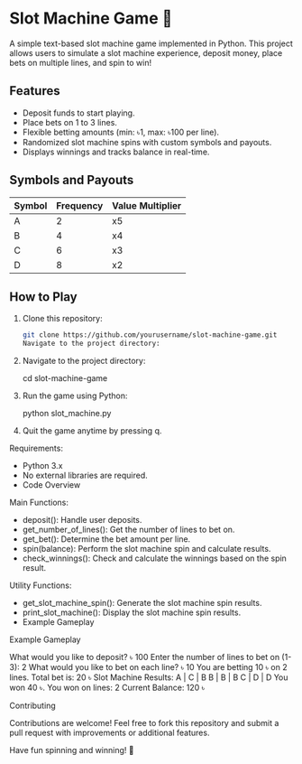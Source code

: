 # Slot Machine Game 🎰

A simple text-based slot machine game implemented in Python. This project allows users to simulate a slot machine experience, deposit money, place bets on multiple lines, and spin to win!

## Features

- Deposit funds to start playing.
- Place bets on 1 to 3 lines.
- Flexible betting amounts (min: ৳1, max: ৳100 per line).
- Randomized slot machine spins with custom symbols and payouts.
- Displays winnings and tracks balance in real-time.

## Symbols and Payouts

| Symbol | Frequency | Value Multiplier |
|--------|-----------|------------------|
| A      | 2         | x5              |
| B      | 4         | x4              |
| C      | 6         | x3              |
| D      | 8         | x2              |

## How to Play

1. Clone this repository:
   ```bash
   git clone https://github.com/yourusername/slot-machine-game.git
   Navigate to the project directory:

2. Navigate to the project directory:

   cd slot-machine-game

4. Run the game using Python:

   python slot_machine.py

5. Quit the game anytime by pressing q.



Requirements: 
   - Python 3.x
   - No external libraries are required.
   - Code Overview



Main Functions:

   - deposit(): Handle user deposits.
   - get_number_of_lines(): Get the number of lines to bet on.
   - get_bet(): Determine the bet amount per line.
   - spin(balance): Perform the slot machine spin and calculate results.
   - check_winnings(): Check and calculate the winnings based on the spin result.


Utility Functions:

   - get_slot_machine_spin(): Generate the slot machine spin results.
   - print_slot_machine(): Display the slot machine spin results.
   - Example Gameplay


Example Gameplay

What would you like to deposit? ৳ 100
Enter the number of lines to bet on (1-3): 2
What would you like to bet on each line? ৳ 10
You are betting 10 ৳ on 2 lines. Total bet is: 20 ৳
Slot Machine Results:
A | C | B
B | B | B
C | D | D
You won 40 ৳.
You won on lines: 2
Current Balance: 120 ৳



Contributing

Contributions are welcome! Feel free to fork this repository and submit a pull request with improvements or additional features.

Have fun spinning and winning! 🎉
